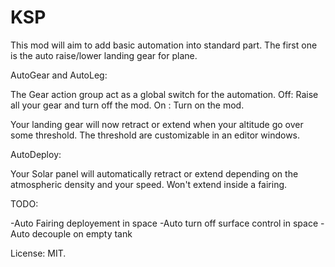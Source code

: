 # KSP


This mod will aim to add basic automation into standard part.
The first one is the auto raise/lower landing gear for plane.

AutoGear and AutoLeg:

The Gear action group act as a global switch for the automation.
Off: Raise all your gear and turn off the mod.
On : Turn on the mod.

Your landing gear will now retract or extend when your altitude go over some threshold.
The threshold are customizable in an editor windows.


AutoDeploy:

Your Solar panel will automatically retract or extend depending on the atmospheric density and your speed.
Won't extend inside a fairing.

TODO:

-Auto Fairing deployement in space
-Auto turn off surface control in space
-Auto decouple on empty tank

License: MIT.
